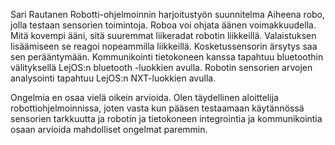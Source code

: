 Sari Rautanen
Robotti-ohjelmoinnin harjoitustyön suunnitelma
Aiheena robo, jolla testaan sensorien toimintoja. Roboa voi ohjata äänen voimakkuudella. Mitä kovempi ääni, sitä suuremmat liikeradat robotin liikkeillä. Valaistuksen lisäämiseen se reagoi nopeammilla liikkeillä. Kosketussensorin ärsytys saa sen perääntymään.
Kommunikointi tietokoneen kanssa tapahtuu bluetoothin välityksellä LejOS:n bluetooth -luokkien avulla. Robotin sensorien arvojen analysointi tapahtuu LejOS:n NXT-luokkien avulla.

Ongelmia en osaa vielä oikein arvioida. Olen täydellinen aloittelija robottiohjelmoinnissa, joten vasta kun pääsen testaamaan käytännössä sensorien tarkkuutta ja robotin ja tietokoneen integrointia ja kommunikointia osaan arvioida mahdolliset ongelmat paremmin.

